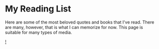 # My Reading List

Here are some of the most beloved quotes and books that I've read. There are many, however, that is what I can memorize for now.
This page is suitable for many types of media.

[!](https://github.com/Rowida46/My-Reading-List/blob/main/MyreadingList.png)
